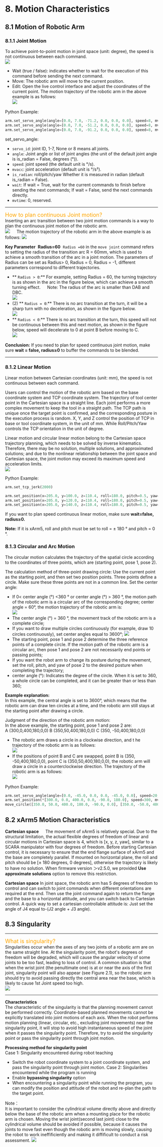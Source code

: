 # 8. Motion Characteristics

## 8.1 Motion of Robotic Arm

### 8.1.1 Joint Motion  
To achieve point-to-point motion in joint space (unit: degree), the speed is not continuous between each command.  
![](assets/blockly_joint_1.png)
* Wait (true / false): indicates whether to wait for the execution of this command before sending the next command.
* Move: The robotic arm will move to the current position.
* Edit: Open the live control interface and adjust the coordinates of the current point.
The motion trajectory of the robotic arm in the above example is as follows:   
![](assets/blockly_joing_2_cn.png)

Python Example:
~~~python
arm.set_servo_angle(angle=[0.0, 7.0, -71.2, 0.0, 0.0, 0.0], speed=8, mvacc=1145, wait=True)
arm.set_servo_angle(angle=[0.0, 7.0, -51.2, 0.0, 0.0, 0.0], speed=8, mvacc=1145, wait=True)
arm.set_servo_angle(angle=[0.0, 7.0, -91.2, 0.0, 0.0, 0.0], speed=8, mvacc=1145, wait=True)
~~~
set_servo_angle:
* `servo_id`: joint ID, 1-7, None or 8 means all joints.
* `angle`: Joint angle or list of joint angles (the unit of the default joint angle is is_radian = False, degrees (°)).
* `speed`: joint speed (the default unit is °/s).
* `mvacc`: joint acceleration (default unit is °/s²).
* `is_radian`: roll/pitch/yaw Whether it is measured in radian (default is_radian = False).
* `wait`: If wait = True, wait for the current commands to finish before sending the next commands; If wait = False, send the next commands directly.
* `mvtime`: 0, reserved.
***
<font color=Orange size=4>How to plan continuous Joint motion?</font>    
Inserting an arc transition between two joint motion commands is a way to plan the continuous joint motion of the robotic arm.  
![](assets/blockly_joint_2.png)
&ensp;&ensp; The motion trajectory of the robotic arm in the above example is as follows:
![](assets/blockly_joint_4_cn.png)  

**Key Parameter**
 **Radius=60**
 `Radius =60` in the `move joint` command refers to setting the radius of the transition arc R = 60mm, which is used to achieve a smooth transition of the arc in a joint motion.
The parameters of Radius can be set as Radius> 0, Radius = 0, Radius = -1, different parameters correspond to different trajectories.
* ** `Radius > 0`:** For example, setting Radius = 60, the turning trajectory is as shown in the arc in the figure below, which can achieve a smooth turning effect.
&ensp;&ensp; Note: The radius of the arc is smaller than DAB and DBC.    
![](assets/blockly_joint_5_cn.png)
* (2) ** `Radius = 0`:** There is no arc transition at the turn, it will be a sharp turn with no deceleration, as shown in the figure below.   
![](assets/blockly_joint_6_cn.png)
* ** `Radius < 0`:** There is no arc transition at the turn, this speed will not be continuous between this and next motion, as shown in the figure below, speed will decelerate to 0 at point B before moving to C.   
![](assets/blockly_joint_6_cn.png)


**Conclusion:**
If you need to plan for speed continuous joint motion, make sure **wait = false, radius≥0** to buffer the commands to be blended.
***

### 8.1.2 Linear Motion  
Linear motion between Cartesian coordinates (unit: mm), the speed is not continuous between each command.    

Users can control the motion of the robotic arm based on the base coordinate system and TCP coordinate system. The trajectory of tool center point in the Cartesian space is a straight line. Each joint performs a more complex movement to keep the tool in a straight path. The TCP path is unique once the target point is confirmed, and the corresponding posture in the execution process is random. X, Y, and Z control the position of TCP in base or tool coordinate system, in the unit of mm. While Roll/Pitch/Yaw controls the TCP orientation in the unit of degree.    

Linear motion and circular linear motion belong to the Cartesian space trajectory planning, which needs to be solved by inverse kinematics. Therefore, there may be no solution, multiple solutions, and approximated solutions; and due to the nonlinear relationship between the joint space and Cartesian space, the joint motion may exceed its maximum speed and acceleration limits.   
![](assets/blockly_linear_1.png)  

Python Example:
~~~python
arm.set_tcp_jerk(2000)

arm.set_position(x=205.0, y=100.0, z=110.4, roll=180.0, pitch=0.5, yaw=0.0, speed=100,  radius=-1.0, wait=True)
arm.set_position(x=205.0, y=120.0, z=110.4, roll=180.0, pitch=0.5, yaw=0.0, speed=100,  radius=-1.0, wait=True)
arm.set_position(x=205.0, y=140.0, z=110.4, roll=180.0, pitch=0.5, yaw=0.0, speed=100,  radius=-1.0, wait=True)
~~~

If you want to plan speed continuous linear motion, make sure **wait=false, radius≥0.**  

**Note:** If it is xArm5, roll and pitch must be set to roll = ± 180 ° and pitch = 0 °.

### 8.1.3 Circular and Arc Motion  
The circular motion calculates the trajectory of the spatial circle according to the coordinates of three points, which are (starting point, pose 1, pose 2).  

The calculation method of three-point drawing circle:
Use the current point as the starting point, and then set two position points. Three points define a circle. Make sure these three points are not in a common line.
Set the center angle:  
* If 0< center angle (°) <360 ° or center angle (°) > 360 °, the motion path of the robotic arm is a   circular arc of the corresponding degree; center angle = 60°, the motion trajectory of the robotic arm is:  
![](assets/blockly_circle_cn.png)
* The center angle (°) = 360 °, the movement track of the robotic arm is a complete circle;
* If you want to draw multiple circles continuously (for example, draw 10 circles continuously), set center angles equal to 3600°;
![](assets/blockly_circle_3.png)
* The starting point, pose 1 and pose 2 determine the three reference points of a complete circle. If the motion path of the robotic arm is a circular arc, then pose 1 and pose 2 are not necessarily end points or passing points;
* If you want the robot arm to change its posture during the movement, set the roll, pitch, and yaw of pose 2 to the desired posture when completing the trajectory;
* center angle (°): Indicates the degree of the circle. When it is set to 360, a whole circle can be completed, and it can be greater than or less than 360; 

**Example explanation:**  
In this example, the central angle is set to 3600°, which means that the robotic arm can draw ten circles at a time, and the robotic arm still stays at the starting point after drawing a circle.   

Judgment of the direction of the robotic arm motion:   
In the above example, the starting point, pose 1 and pose 2 are:   
A (300,0,400,180,0,0)   B (350,50,400,180,0,0)   C (350, -50,400,180,0,0)
* The robotic arm draws a circle in a clockwise direction, and t he trajectory of the robotic arm is as follows:  
![](assets/blockly_circle_3_cn.png)
* If the positions of point B and C are swapped, point B is (350, -50,400,180,0,0), point C is (350,50,400,180,0,0), the robotic arm will draw a circle in a counterclockwise direction. The trajectory of the robotic arm is as follows:  
![](assets/blockly_circle_4_cn.png)  

Python Example:
~~~python
arm.set_servo_angle(angle=[0.0, -45.0, 0.0, 0.0, -45.0, 0.0], speed=20, mvacc=500, wait=True)        
arm.set_position(*[300.0, 0.0, 400.0, 0.0, -90.0, 180.0], speed=300, mvacc=2000, radius=-1.0, wait=True)  
move_circle([350.0, 50.0, 400.0, 180.0, -90.0, 0.0], [350.0, -50.0, 400.0, 180.0, -90.0, 0.0], 1000.0, speed=300, mvacc=2000, wait=True)

~~~

## 8.2 xArm5 Motion Characteristics
**Cartesian space**
&ensp;&ensp; The movement of xArm5 is relatively special. Due to the structural limitation, the actual flexible degrees of freedom of linear and circular motions in Cartesian space is 4, which is [x, y, z, yaw], similar to a SCARA manipulator with four degrees of freedom. Before starting Cartesian control, it is necessary to ensure that the end flange surface of xArm5 and the base are completely parallel. If mounted on horizontal plane, the roll and pitch should be [± 180 degrees, 0 degrees], otherwise the trajectory is likely to have no solution.
When firmware version ＞v2.5.0, we provided **Use approximate solutions** option to remove this restriction.

**Cartesian space**
In joint space, the robotic arm has 5 degrees of freedom to control and can switch to joint commands when different orientations are required at the end. Then use the joint command again to return the flange and the base to a horizontal attitude, and you can switch back to Cartesian control. A quick way to set a cartesian controllable attitude is: Just set the angle of J4 equal to-(J2 angle + J3 angle).

## 8.3 Singularity
***
<font color=Orange size=4>What is singularity?</font>  
Singularities occur when the axes of any two joints of a robotic arm are on the same straight line. At the singularity point, the robot's degrees of freedom will be degraded, which will cause the angular velocity of some joints to be too fast, leading to loss of control. A common situation is that when the wrist joint (the penultimate one) is at or near the axis of the first joint, singularity point will also appear (see Figure 2.1), so the robotic arm should try to avoid passing directly the central area near the base, which is likely to cause 1st Joint speed too high.  
![](assets/xarm6_singularity_en.jpg)
***

**Characteristics**  
The characteristic of the singularity is that the planning movement cannot be performed correctly. Coordinate-based planned movements cannot be explicitly translated into joint motions of each axis. When the robot performs motion planning (linear, circular, etc., excluding joint movements) near the singularity point, it will stop to avoid high instantaneous speed of the joint when it passes the singularity point. Therefore, try to avoid the singularity point or pass the singularity point through joint motion.

**Processing method for singularity point**  
Case 1: Singularity encountered during robot teaching
* Switch the robot coordinate system to a joint coordinate system, and pass the singularity point through joint motion.
Case 2: Singularities encountered while the program is running
* Enable **bypassing singularity** option
* When encountering a singularity point while running the program, you can modify the position and attitude of the robot and re-plan the path to the target point.

Note：  
It is important to consider the cylindrical volume directly above and directly below the base of the robotic arm when a mounting place for the robotic arm is chosen. Moving the wrist joint(second last joint) close to the cylindrical volume should be avoided if possible, because it causes the joints to move fast even though the robotic arm is moving slowly, causing the robot to work ineffificiently and making it diffificult to conduct a risk assessment.
![](assets/singularity_1.png)
